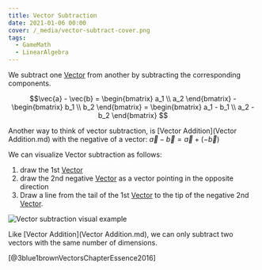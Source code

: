 ```yaml
---
title: Vector Subtraction
date: 2021-01-06 00:00
cover: /_media/vector-subtract-cover.png
tags:
  - GameMath
  - LinearAlgebra
---
```


We subtract one [Vector](permanent/vector.md) from another by subtracting the corresponding components.

$$\vec{a} - \vec{b} = \begin{bmatrix} a_1 \\ a_2 \end{bmatrix} - \begin{bmatrix} b_1 \\ b_2 \end{bmatrix} = \begin{bmatrix} a_1 - b_1 \\ a_2 - b_2 \end{bmatrix} $$

Another way to think of vector subtraction, is [Vector Addition](Vector Addition.md) with the negative of a vector: $\vec{a} - \vec{b} = \vec{a} + (-\vec{b})$

We can visualize Vector subtraction as follows:

1. draw the 1st [Vector](permanent/vector.md)
2. draw the 2nd negative [Vector](permanent/vector.md) as a vector pointing in the opposite direction
3. Draw a line from the tail of the 1st [Vector](permanent/vector.md) to the tip of the negative 2nd [Vector](permanent/vector.md).

![Vector subtraction visual example](/_media/vector-subtract-example.gif)

Like [Vector Addition](Vector Addition.md), we can only subtract two vectors with the same number of dimensions.

[@3blue1brownVectorsChapterEssence2016]